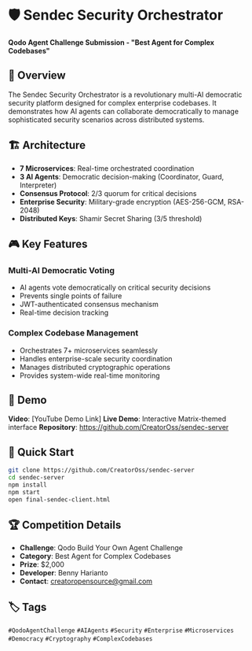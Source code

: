 # 🛡️ Sendec Security Orchestrator

**Qodo Agent Challenge Submission - "Best Agent for Complex Codebases"**

## 🎯 Overview

The Sendec Security Orchestrator is a revolutionary multi-AI democratic security platform designed for complex enterprise codebases. It demonstrates how AI agents can collaborate democratically to manage sophisticated security scenarios across distributed systems.

## 🏗️ Architecture

- **7 Microservices**: Real-time orchestrated coordination
- **3 AI Agents**: Democratic decision-making (Coordinator, Guard, Interpreter)
- **Consensus Protocol**: 2/3 quorum for critical decisions
- **Enterprise Security**: Military-grade encryption (AES-256-GCM, RSA-2048)
- **Distributed Keys**: Shamir Secret Sharing (3/5 threshold)

## 🎮 Key Features

### Multi-AI Democratic Voting
- AI agents vote democratically on critical security decisions
- Prevents single points of failure
- JWT-authenticated consensus mechanism
- Real-time decision tracking

### Complex Codebase Management
- Orchestrates 7+ microservices seamlessly
- Handles enterprise-scale security coordination
- Manages distributed cryptographic operations
- Provides system-wide real-time monitoring

## 🎥 Demo

**Video**: [YouTube Demo Link]
**Live Demo**: Interactive Matrix-themed interface
**Repository**: https://github.com/CreatorOss/sendec-server

## 🚀 Quick Start

```bash
git clone https://github.com/CreatorOss/sendec-server
cd sendec-server
npm install
npm start
open final-sendec-client.html
```

## 🏆 Competition Details

- **Challenge**: Qodo Build Your Own Agent Challenge
- **Category**: Best Agent for Complex Codebases
- **Prize**: $2,000
- **Developer**: Benny Harianto
- **Contact**: creatoropensource@gmail.com

## 🏷️ Tags

`#QodoAgentChallenge` `#AIAgents` `#Security` `#Enterprise` `#Microservices` `#Democracy` `#Cryptography` `#ComplexCodebases`
